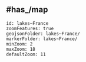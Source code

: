 
## #has_/map 

```leaflet
id: lakes~France
zoomFeatures: true 
geojsonFolder: lakes~France/
markerFolder: lakes~France/
minZoom: 2 
maxZoom: 18
defaultZoom: 11 
```

